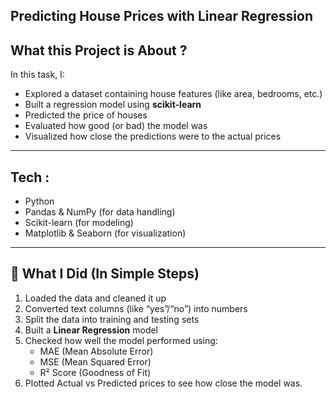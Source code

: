 ## Predicting House Prices with Linear Regression


##  What this Project is About ?

In this task, I:
- Explored a dataset containing house features (like area, bedrooms, etc.)
- Built a regression model using **scikit-learn**
- Predicted the price of houses 
- Evaluated how good (or bad) the model was
- Visualized how close the predictions were to the actual prices

---

## Tech :
- Python 
- Pandas & NumPy (for data handling)
- Scikit-learn (for modeling)
- Matplotlib & Seaborn (for visualization)

---

## 🚀 What I Did (In Simple Steps)
1. Loaded the data and cleaned it up
2. Converted text columns (like “yes”/“no”) into numbers
3. Split the data into training and testing sets
4. Built a **Linear Regression** model
5. Checked how well the model performed using:
   - MAE (Mean Absolute Error)
   - MSE (Mean Squared Error)
   - R² Score (Goodness of Fit)
6. Plotted Actual vs Predicted prices to see how close the model was.
